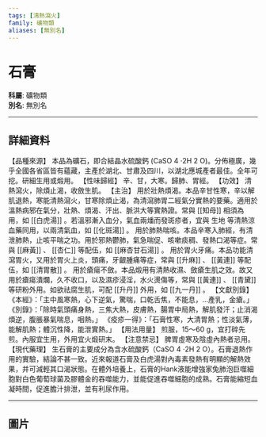 ```yaml
---
tags: [清熱瀉火]
family: 礦物類
aliases: [無別名]
---
```


# 石膏

**科屬**: 礦物類  
**別名**: 無別名  

---

## 詳細資料
【品種來源】
本品為礦石，即合結晶水硫酸鈣 (CaSO
4
‧2H
2
O)。分佈極廣，幾乎全國各省區皆有蘊藏，主產於湖北、甘肅及四川，以湖北應城產者最佳。全年可挖。研細生用或煅用。
【性味歸經】
辛、甘，大寒。歸肺、胃經。
【功效】
清熱瀉火，除煩止渴，收斂生肌。
【主治】
用於壯熱煩渴。本品辛甘性寒，辛以解肌退熱，寒能清熱瀉火，甘寒除煩止渴，為清瀉肺胃二經氣分實熱的要藥。適用於溫熱病邪在氣分，壯熱、煩渴、汗出、脈洪大等實熱證。常與 [[知母]] 相須為用，如 [[白虎湯]] 。若溫邪漸入血分，氣血兩燔而發斑疹者，宜與
生地
等清熱涼血藥同用，以兩清氣血，如 [[化斑湯]] 。
用於肺熱喘咳。本品辛寒入肺經，有清泄肺熱，止咳平喘之功。用於邪熱鬱肺，氣急喘促、咳嗽痰稠、發熱口渴等症。常與 [[麻黃]] 、 [[杏仁]] 等配伍，如 [[麻杏甘石湯]] 。
用於胃火牙痛。本品功能清瀉胃火，又用於胃火上炎，頭痛，牙齦腫痛等症，常與 [[升麻]] 、 [[黃連]] 等配伍，如 [[清胃散]] 。
用於瘡瘍不斂。本品煅用有清熱收濕、斂瘡生肌之效。故又用於瘡瘍潰爛，久不收口，以及濕疹浸淫，水火燙傷等，常與 [[黃連]] 、 [[青黛]] 等研粉外用。如欲祛腐生肌，可配 [[升丹]] 外用，如 [[九一丹]] 。
【文獻別錄】
《本經》：「主中風寒熱，心下逆氣，驚喘，口乾舌焦，不能息，…產乳，金瘡。」
《別錄》：「除時氣頭痛身熱，三焦大熱，皮膚熱，腸胃中局熱，解肌發汗；止消渴煩逆，腹脹暴氣喘息，咽熱。」
《疫疹一得》：「石膏性寒，大清胃熱；性淡氣薄，能解肌熱；體沉性降，能泄實熱。」
【用法用量】
煎服，15～60 g，宜打碎先煎。內服宜生用，外用宜火煅研末。
【注意禁忌】
脾胃虛寒及陰虛內熱者忌用。
【現代藥理】
生石膏的主要成分為含水硫酸鈣（CaSO
4
‧2H
2
O）。石膏退熱作用的實驗，結論不甚一致。近來報道石膏及白虎湯對內毒素發熱有明顯的解熱效果，并可減輕其口渴狀態。在體外培養上，石膏的Hank液能增強家兔肺泡巨噬細胞對白色葡萄球菌及膠體金的吞噬能力，並能促進吞噬細胞的成熟。石膏能縮短血凝時間，促進膽汁排泄，並有利尿作用。

---

## 圖片
